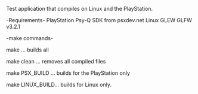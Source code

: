 Test application that compiles on Linux and the PlayStation.

-Requirements-
PlayStation
	Psy-Q SDK from psxdev.net
Linux
	GLEW
	GLFW v3.2.1

-make commands-

make 		... builds all

make clean	... removes all compiled files

make PSX_BUILD 	... builds for the PlayStation only

make LINUX_BUILD... builds for Linux only.
